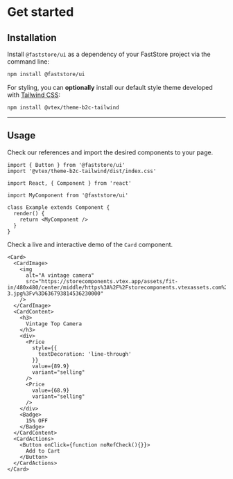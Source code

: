 # Get started

## Installation

Install `@faststore/ui` as a dependency of your FastStore project via the command line:

```bash npm2yarn
npm install @faststore/ui
```

For styling, you can **optionally** install our default style theme developed with [Tailwind CSS](https://tailwindcss.com/):

```bash npm2yarn
npm install @vtex/theme-b2c-tailwind
```

---

## Usage

Check our references and import the desired components to your page.

```tsx
import { Button } from '@faststore/ui'
import '@vtex/theme-b2c-tailwind/dist/index.css'
```

```tsx
import React, { Component } from 'react'

import MyComponent from '@faststore/ui'

class Example extends Component {
  render() {
    return <MyComponent />
  }
}
```

Check a live and interactive demo of the `Card` component.

```tsx live
<Card>
  <CardImage>
    <img
      alt="A vintage camera"
      src="https://storecomponents.vtex.app/assets/fit-in/480x480/center/middle/https%3A%2F%2Fstorecomponents.vtexassets.com%2Farquivos%2Fids%2F155481%2FFrame-3.jpg%3Fv%3D636793814536230000"
    />
  </CardImage>
  <CardContent>
    <h3>
      Vintage Top Camera
    </h3>
    <div>
      <Price
        style={{
          textDecoration: 'line-through'
        }}
        value={89.9}
        variant="selling"
      />
      <Price
        value={68.9}
        variant="selling"
      />
    </div>
    <Badge>
      15% OFF
    </Badge>
  </CardContent>
  <CardActions>
    <Button onClick={function noRefCheck(){}}>
      Add to Cart
    </Button>
  </CardActions>
</Card>
```